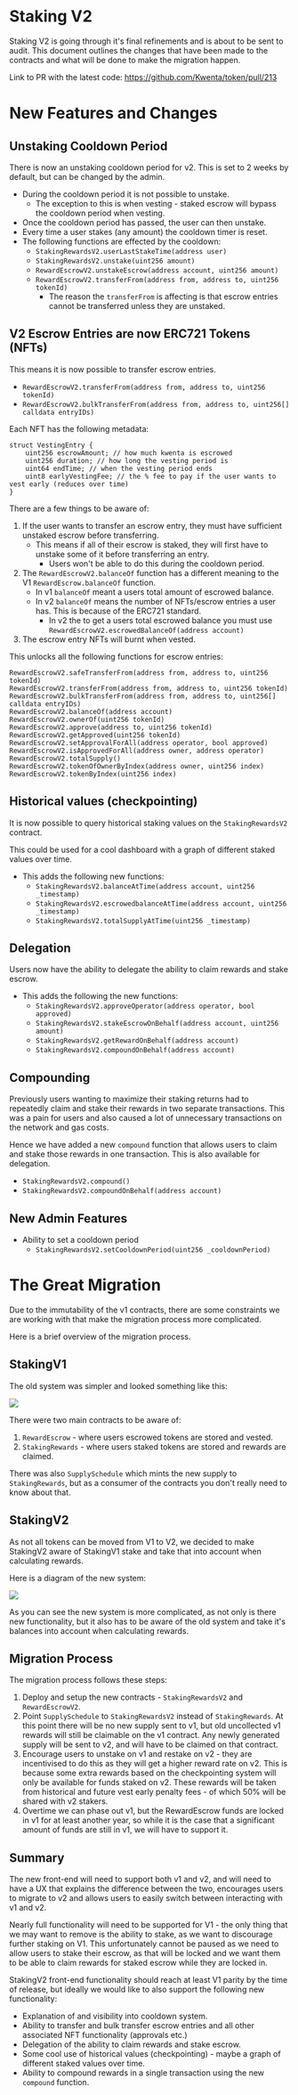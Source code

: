 # Staking V2

Staking V2 is going through it's final refinements and is about to be sent to audit. This document outlines the changes that have been made to the contracts and what will be done to make the migration happen.

Link to PR with the latest code: https://github.com/Kwenta/token/pull/213

# New Features and Changes

## Unstaking Cooldown Period

There is now an unstaking cooldown period for v2. This is set to 2 weeks by default, but can be changed by the admin.
- During the cooldown period it is not possible to unstake.
  - The exception to this is when vesting - staked escrow will bypass the cooldown period when vesting.
- Once the cooldown period has passed, the user can then unstake.
- Every time a user stakes (any amount) the cooldown timer is reset.
- The following functions are effected by the cooldown:
  - `StakingRewardsV2.userLastStakeTime(address user)`
  - `StakingRewardsV2.unstake(uint256 amount)`
  - `RewardEscrowV2.unstakeEscrow(address account, uint256 amount)`
  - `RewardEscrowV2.transferFrom(address from, address to, uint256 tokenId)`
    - The reason the `transferFrom` is affecting is that escrow entries cannot be transferred unless they are unstaked.

## V2 Escrow Entries are now ERC721 Tokens (NFTs)

This means it is now possible to transfer escrow entries.
- `RewardEscrowV2.transferFrom(address from, address to, uint256 tokenId)`
- `RewardEscrowV2.bulkTransferFrom(address from, address to, uint256[] calldata entryIDs)`

Each NFT has the following metadata:
```solidity
struct VestingEntry {
    uint256 escrowAmount; // how much kwenta is escrowed
    uint256 duration; // how long the vesting period is
    uint64 endTime; // when the vesting period ends
    uint8 earlyVestingFee; // the % fee to pay if the user wants to vest early (reduces over time)
}
```

There are a few things to be aware of:
1. If the user wants to transfer an escrow entry, they must have sufficient unstaked escrow before transferring.
   - This means if all of their escrow is staked, they will first have to unstake some of it before transferring an entry.
     - Users won't be able to do this during the cooldown period.
2. The `RewardEscrowV2.balanceOf` function has a different meaning to the V1 `RewardEscrow.balanceOf` function.
   - In v1 `balanceOf` meant a users total amount of escrowed balance.
   - In v2 `balanceOf` means the number of NFTs/escrow entries a user has. This is because of the ERC721 standard.
     - In v2 the to get a users total escrowed balance you must use `RewardEscrowV2.escrowedBalanceOf(address account)`
3. The escrow entry NFTs will burnt when vested.

This unlocks all the following functions for escrow entries:
```solidity
RewardEscrowV2.safeTransferFrom(address from, address to, uint256 tokenId)
RewardEscrowV2.transferFrom(address from, address to, uint256 tokenId)
RewardEscrowV2.bulkTransferFrom(address from, address to, uint256[] calldata entryIDs)
RewardEscrowV2.balanceOf(address account)
RewardEscrowV2.ownerOf(uint256 tokenId)
RewardEscrowV2.approve(address to, uint256 tokenId)
RewardEscrowV2.getApproved(uint256 tokenId)
RewardEscrowV2.setApprovalForAll(address operator, bool approved)
RewardEscrowV2.isApprovedForAll(address owner, address operator)
RewardEscrowV2.totalSupply()
RewardEscrowV2.tokenOfOwnerByIndex(address owner, uint256 index)
RewardEscrowV2.tokenByIndex(uint256 index)
```

## Historical values (checkpointing)

It is now possible to query historical staking values on the `StakingRewardsV2` contract.

This could be used for a cool dashboard with a graph of different staked values over time.

- This adds the following new functions:
  - `StakingRewardsV2.balanceAtTime(address account, uint256 _timestamp)`
  - `StakingRewardsV2.escrowedbalanceAtTime(address account, uint256 _timestamp)`
  - `StakingRewardsV2.totalSupplyAtTime(uint256 _timestamp)`

## Delegation

Users now have the ability to delegate the ability to claim rewards and stake escrow.

- This adds the following the new functions:
  - `StakingRewardsV2.approveOperator(address operator, bool approved)`
  - `StakingRewardsV2.stakeEscrowOnBehalf(address account, uint256 amount)`
  - `StakingRewardsV2.getRewardOnBehalf(address account)`
  - `StakingRewardsV2.compoundOnBehalf(address account)`

## Compounding

Previously users wanting to maximize their staking returns had to repeatedly claim and stake their rewards in two separate transactions. This was a pain for users and also caused a lot of unnecessary transactions on the network and gas costs.

Hence we have added a new `compound` function that allows users to claim and stake those rewards in one transaction. This is also available for delegation.
- `StakingRewardsV2.compound()`
- `StakingRewardsV2.compoundOnBehalf(address account)`

## New Admin Features

- Ability to set a cooldown period
  - `StakingRewardsV2.setCooldownPeriod(uint256 _cooldownPeriod)`

# The Great Migration

Due to the immutability of the v1 contracts, there are some constraints we are working with that make the migration process more complicated.

Here is a brief overview of the migration process.

## StakingV1

The old system was simpler and looked something like this:

![](2023-05-26-17-24-40.png)

There were two main contracts to be aware of:
1. `RewardEscrow` - where users escrowed tokens are stored and vested.
2. `StakingRewards` - where users staked tokens are stored and rewards are claimed.

There was also `SupplySchedule` which mints the new supply to `StakingRewards`, but as a consumer of the contracts you don't really need to know about that.

## StakingV2

As not all tokens can be moved from V1 to V2, we decided to make StakingV2 aware of StakingV1 stake and take that into account when calculating rewards.

Here is a diagram of the new system:

![](2023-05-26-17-33-49.png)

As you can see the new system is more complicated, as not only is there new functionality, but it also has to be aware of the old system and take it's balances into account when calculating rewards.

## Migration Process

The migration process follows these steps:
1. Deploy and setup the new contracts - `StakingRewardsV2` and `RewardEscrowV2`.
2. Point `SupplySchedule` to `StakingRewardsV2` instead of `StakingRewards`. At this point there will be no new supply sent to v1, but old uncollected v1 rewards will still be claimable on the v1 contract. Any newly generated supply will be sent to v2, and will have to be claimed on that contract.
3. Encourage users to unstake on v1 and restake on v2 - they are incentivised to do this as they will get a higher reward rate on v2. This is because some extra rewards based on the checkpointing system will only be available for funds staked on v2. These rewards will be taken from historical and future vest early penalty fees - of which 50% will be shared with v2 stakers.
4. Overtime we can phase out v1, but the RewardEscrow funds are locked in v1 for at least another year, so while it is the case that a significant amount of funds are still in v1, we will have to support it.

## Summary

The new front-end will need to support both v1 and v2, and will need to have a UX that explains the difference between the two, encourages users to migrate to v2 and allows users to easily switch between interacting with v1 and v2.

Nearly full functionality will need to be supported for V1 - the only thing that we may want to remove is the ability to stake, as we want to discourage further staking on V1. This unfortunately cannot be paused as we need to allow users to stake their escrow, as that will be locked and we want them to be able to claim rewards for staked escrow while they are locked in.

StakingV2 front-end functionality should reach at least V1 parity by the time of release, but ideally we would like to also support the following new functionality:
- Explanation of and visibility into cooldown system.
- Ability to transfer and bulk transfer escrow entries and all other associated NFT functionality (approvals etc.)
- Delegation of the ability to claim rewards and stake escrow.
- Some cool use of historical values (checkpointing) - maybe a graph of different staked values over time.
- Ability to compound rewards in a single transaction using the new `compound` function.
